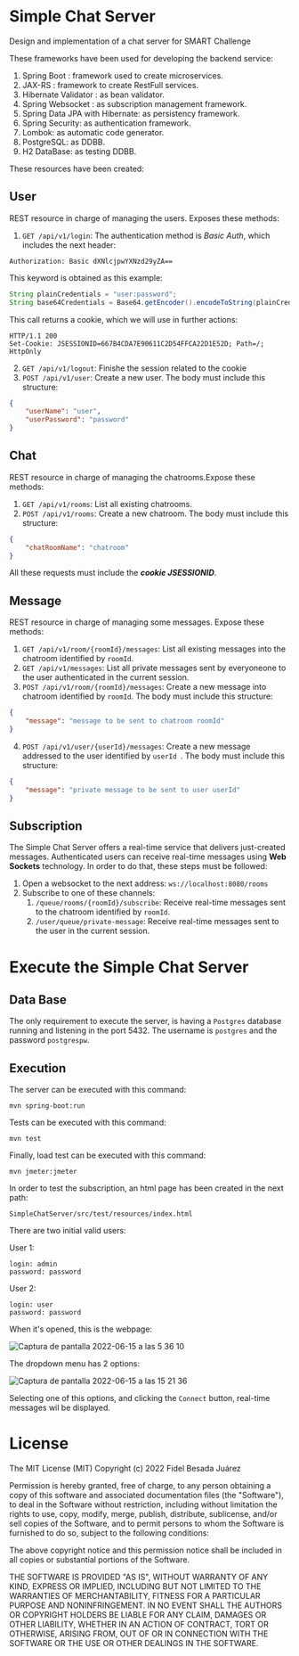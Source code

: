 # Simple Chat Server

Design and implementation of a chat server for SMART Challenge

These frameworks have been used for developing the backend service:

  1. Spring Boot : framework used to create microservices.
  2. JAX-RS : framework to create RestFull services.
  3. Hibernate Validator : as bean validator.
  4. Spring Websocket : as subscription management framework.
  5. Spring Data JPA with Hibernate: as persistency framework.
  6. Spring Security: as authentication framework.
  7. Lombok: as automatic code generator.
  8. PostgreSQL: as DDBB.
  9. H2 DataBase: as testing DDBB.


These resources have been created:

## User

REST resource in charge of managing the users. Exposes these methods:


1. `GET /api/v1/login`: The authentication method is *Basic Auth*, which includes the next header:

`Authorization: Basic dXNlcjpwYXNzd29yZA==`

This keyword is obtained as this example:
```java
String plainCredentials = "user:password";
String base64Credentials = Base64.getEncoder().encodeToString(plainCredentials.getBytes());
```

This call returns a cookie, which we will use in further actions:

```
HTTP/1.1 200 
Set-Cookie: JSESSIONID=667B4CDA7E90611C2D54FFCA22D1E52D; Path=/; HttpOnly
```

2. `GET /api/v1/logout`: Finishe the session related to the cookie
3. `POST /api/v1/user`: Create a new user. The body must include this structure:

```json
{
    "userName": "user",
    "userPassword": "password"
}
```


## Chat

REST resource in charge of managing the chatrooms.Expose these methods:

1. `GET /api/v1/rooms`: List all existing chatrooms.
2. `POST /api/v1/rooms`: Create a new chatroom. The body must include this structure:



```json
{
    "chatRoomName": "chatroom"
}
```

All these requests must include the ***cookie JSESSIONID***.



## Message

REST resource in charge of managing some messages. Expose these methods:

1. `GET /api/v1/room/{roomId}/messages`: List all existing messages into the chatroom identified by `roomId`.
2. `GET /api/v1/messages`: List all private messages sent by everyoneone to the user authenticated in the current session.
3. `POST /api/v1/room/{roomId}/messages`: Create a new message into chatroom identified by `roomId`. The body must include this structure:

```json
{
    "message": "message to be sent to chatroom roomId"
}
```


4. `POST /api/v1/user/{userId}/messages`: Create a new message addressed to the user identified by `userId `. The body must include this structure:

```json
{
    "message": "private message to be sent to user userId"
}
```


## Subscription

The Simple Chat Server offers a real-time service that delivers just-created messages. Authenticated users can receive real-time messages using **Web Sockets** technology. In order to do that, these steps must be followed:

1. Open a websocket to the next address: ```ws://localhost:8080/rooms```
2. Subscribe to one of these channels:
	1. ```/queue/rooms/{roomId}/subscribe```: Receive real-time messages sent to the chatroom identified by ```roomId```.
	2. ```/user/queue/private-message```: Receive real-time messages sent to the user in the current session.


Execute the Simple Chat Server 
=======

## Data Base

The only requirement to execute the server, is having a ```Postgres``` database running and listening in the port 5432. The username is ```postgres``` and the password ```postgrespw```.

## Execution


The server can be executed with this command:

```mvn spring-boot:run```

Tests can be executed with this command:

```mvn test```

Finally, load test can be executed with this command:

```mvn jmeter:jmeter```

In order to test the subscription, an html page has been created in the next path:

```SimpleChatServer/src/test/resources/index.html```

There are two initial valid users:

User 1:
```
login: admin
password: password
```

User 2:
```
login: user
password: password
```

When it's opened, this is the webpage:

![Captura de pantalla 2022-06-15 a las 5 36 10](https://user-images.githubusercontent.com/1610027/173835987-d79ffb72-af92-4a63-9e4f-486f837aca6e.png)


The dropdown menu has 2 options:

![Captura de pantalla 2022-06-15 a las 15 21 36](https://user-images.githubusercontent.com/1610027/173837242-4b6e8ba1-cfae-4513-9c77-7dcedb9457a2.png)


Selecting one of this options, and clicking the ```Connect``` button, real-time messages wil be displayed.

License
=======

The MIT License (MIT)
Copyright (c) 2022 Fidel Besada Juárez

Permission is hereby granted, free of charge, to any person obtaining a copy of this software and associated documentation files (the "Software"), to deal in the Software without restriction, including without limitation the rights to use, copy, modify, merge, publish, distribute, sublicense, and/or sell copies of the Software, and to permit persons to whom the Software is furnished to do so, subject to the following conditions:

The above copyright notice and this permission notice shall be included in all copies or substantial portions of the Software.

THE SOFTWARE IS PROVIDED "AS IS", WITHOUT WARRANTY OF ANY KIND, EXPRESS OR IMPLIED, INCLUDING BUT NOT LIMITED TO THE WARRANTIES OF MERCHANTABILITY, FITNESS FOR A PARTICULAR PURPOSE AND NONINFRINGEMENT. IN NO EVENT SHALL THE AUTHORS OR COPYRIGHT HOLDERS BE LIABLE FOR ANY CLAIM, DAMAGES OR OTHER LIABILITY, WHETHER IN AN ACTION OF CONTRACT, TORT OR OTHERWISE, ARISING FROM, OUT OF OR IN CONNECTION WITH THE SOFTWARE OR THE USE OR OTHER DEALINGS IN THE SOFTWARE.
